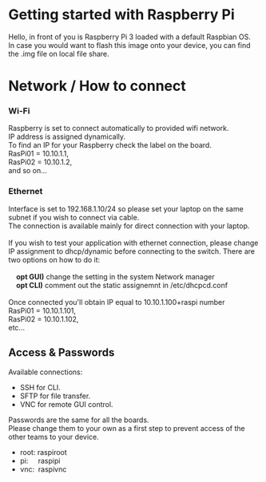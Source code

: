 # Getting started with Raspberry Pi
Hello, in front of you is Raspberry Pi 3 loaded with a default Raspbian OS.<BR>
In case you would want to flash this image onto your device, you can find the .img file on local file share.

# Network / How to connect
### Wi-Fi
Raspberry is set to connect automatically to provided wifi network. <BR>
IP address is assigned dynamically.<BR>
To find an IP for your Raspberry check the label on the board.<BR>
RasPi01 = 10.10.1.1,<BR>
RasPi02 = 10.10.1.2,<BR>
and so on...<BR>
### Ethernet
Interface is set to 192.168.1.10/24 so please set your laptop on the same subnet if you wish to connect via cable.<BR>
The connection is available mainly for direct connection with your laptop.<BR><BR>
If you wish to test your application with ethernet connection, please change IP assignment to dhcp/dynamic before connecting to the switch. There are two options on how to do it:<BR><BR>
&nbsp;&nbsp;&nbsp; **opt GUI)** change the setting in the system Network manager<BR>
&nbsp;&nbsp;&nbsp; **opt CLI)** comment out the static assignemnt in /etc/dhcpcd.conf<BR><BR>
Once connected you'll obtain IP equal to 10.10.1.100+raspi number<BR>
RasPi01 = 10.10.1.101,<BR>
RasPi02 = 10.10.1.102,<BR>
etc...

## Access & Passwords
Available connections:
 * SSH for CLI.
 * SFTP for file transfer.
 * VNC for remote GUI control.

Passwords are the same for all the boards.<BR>
Please change them to your own as a first step to prevent access of the other teams to your device.

 * root:&nbsp;raspiroot
 * pi:&nbsp;&nbsp;&nbsp;&nbsp;&nbsp;raspipi
 * vnc:&nbsp;&nbsp;raspivnc
